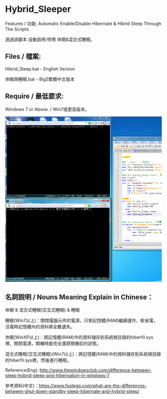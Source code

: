# Hybrid_Sleeper
Features / 功能:
Automatic Enable/Disable Hibernate & Hibrid Sleep Through The Scripts.

透過該腳本 自動啟用/停用 休眠&混合式睡眠。

## Files / 檔案:
Hibrid_Sleep.bat - English Version

休眠與睡眠.bat - Big5繁體中文版本

## Require / 最低要求:
Windows 7 or Above. / Win7或更高版本。

![Screenshot](Screenshot.PNG)

## 名詞說明 / Nouns Meaning Explain in Chinese：
休眠 & 混合式睡眠(交互式睡眠) & 睡眠

睡眠(Win7以上)：關閉電腦元件的電源，只剩記憶體(RAM)繼續運作，較省電，沒電時記憶體內的資料將全數遺失。

休眠(WinXP以上)：將記憶體(RAM)中的資料儲存到系統根目錄的hiberfil.sys裡，關閉電源，開機時能完全還原關機前的狀態。

混合式睡眠(交互式睡眠)(Win7以上)：將記憶體(RAM)中的資料儲存到系統根目錄的hiberfil.sys裡，然後進行睡眠。

Reference(Eng): http://www.thewindowsclub.com/difference-between-sleep-hybrid-sleep-and-hibernation-in-windows-7

參考資料(中文)：https://www.foolegg.com/what-are-the-differences-between-shut-down-standby-sleep-hibernate-and-hybrid-sleep/
